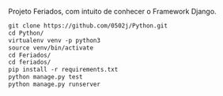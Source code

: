 Projeto Feriados, com intuito de conhecer o Framework Django.

```diff
git clone https://github.com/0502j/Python.git
cd Python/
virtualenv venv -p python3
source venv/bin/activate
cd Feriados/
cd feriados/ 
pip install -r requirements.txt 
python manage.py test
python manage.py runserver
```



